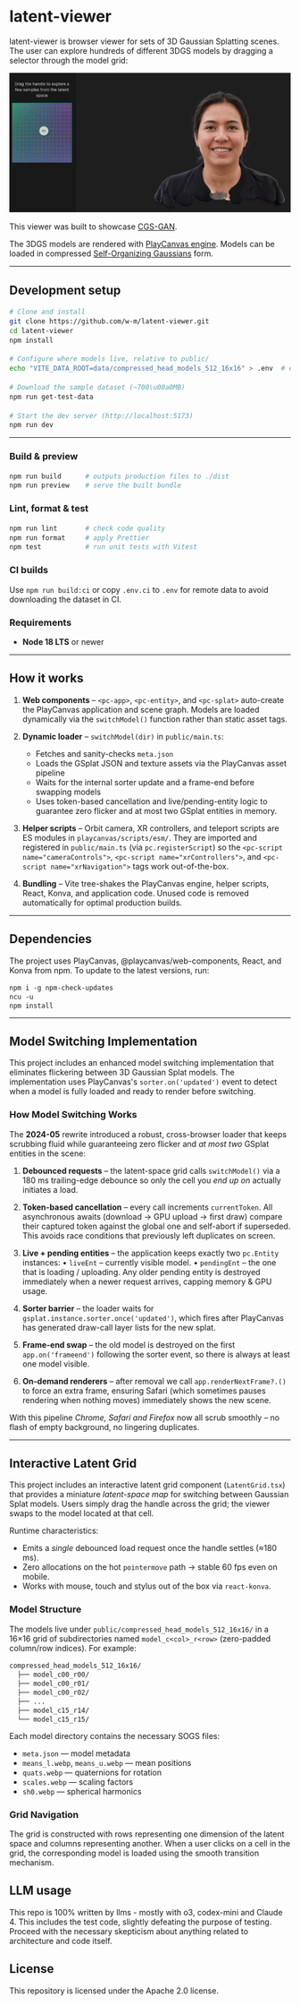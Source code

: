 # latent-viewer

latent-viewer is browser viewer for sets of 3D Gaussian Splatting scenes. The user can explore hundreds of different 3DGS models by dragging a selector through the model grid:

![Demo](latent-viewer-demo.gif)

This viewer was built to showcase [CGS-GAN](https://fraunhoferhhi.github.io/cgs-gan/).

The 3DGS models are rendered with [PlayCanvas engine](https://github.com/playcanvas/engine). Models can be loaded in compressed
[Self-Organizing Gaussians](https://fraunhoferhhi.github.io/Self-Organizing-Gaussians/) form.

---

## Development setup

```bash
# Clone and install
git clone https://github.com/w-m/latent-viewer.git
cd latent-viewer
npm install

# Configure where models live, relative to public/
echo "VITE_DATA_ROOT=data/compressed_head_models_512_16x16" > .env  # edit the path if you have your own models

# Download the sample dataset (~700\u00a0MB)
npm run get-test-data

# Start the dev server (http://localhost:5173)
npm run dev
```

---

### Build & preview

```bash
npm run build      # outputs production files to ./dist
npm run preview    # serve the built bundle
```

### Lint, format & test

```bash
npm run lint       # check code quality
npm run format     # apply Prettier
npm test           # run unit tests with Vitest
```

### CI builds

Use `npm run build:ci` or copy `.env.ci` to `.env` for remote data to avoid downloading the dataset in CI.

### Requirements

- **Node 18 LTS** or newer

---

## How it works

1. **Web components** – `<pc-app>`, `<pc-entity>`, and `<pc-splat>` auto-create the PlayCanvas application and scene graph. Models are loaded dynamically via the `switchModel()` function rather than static asset tags.

2. **Dynamic loader** – `switchModel(dir)` in `public/main.ts`:

   - Fetches and sanity-checks `meta.json`
   - Loads the GSplat JSON and texture assets via the PlayCanvas asset pipeline
   - Waits for the internal sorter update and a frame-end before swapping models
   - Uses token-based cancellation and live/pending-entity logic to guarantee zero flicker and at most two GSplat entities in memory.

3. **Helper scripts** – Orbit camera, XR controllers, and teleport scripts are ES modules in `playcanvas/scripts/esm/`. They are imported and registered in `public/main.ts` (via `pc.registerScript`) so the `<pc-script name="cameraControls">`, `<pc-script name="xrControllers">`, and `<pc-script name="xrNavigation">` tags work out-of-the-box.

4. **Bundling** – Vite tree-shakes the PlayCanvas engine, helper scripts, React, Konva, and application code. Unused code is removed automatically for optimal production builds.

---

## Dependencies

The project uses PlayCanvas, @playcanvas/web-components, React, and Konva from npm. To update to the latest versions, run:

```
npm i -g npm-check-updates
ncu -u
npm install
```

---

## Model Switching Implementation

This project includes an enhanced model switching implementation that eliminates flickering between 3D Gaussian Splat models. The implementation uses PlayCanvas's `sorter.on('updated')` event to detect when a model is fully loaded and ready to render before switching.

### How Model Switching Works

The **2024-05** rewrite introduced a robust, cross-browser loader that keeps
scrubbing fluid while guaranteeing zero flicker and _at most two_ GSplat
entities in the scene:

1. **Debounced requests** – the latent-space grid calls `switchModel()` via a
   180 ms trailing-edge debounce so only the cell you _end up on_ actually
   initiates a load.

2. **Token-based cancellation** – every call increments `currentToken`. All
   asynchronous awaits (download → GPU upload → first draw) compare their
   captured token against the global one and self-abort if superseded. This
   avoids race conditions that previously left duplicates on screen.

3. **Live + pending entities** – the application keeps exactly two
   `pc.Entity` instances:
   • `liveEnt` – currently visible model.
   • `pendingEnt` – the one that is loading / uploading.
   Any older pending entity is destroyed immediately when a newer request
   arrives, capping memory & GPU usage.

4. **Sorter barrier** – the loader waits for
   `gsplat.instance.sorter.once('updated')`, which fires after PlayCanvas has
   generated draw-call layer lists for the new splat.

5. **Frame-end swap** – the old model is destroyed on the first `app.on('frameend')`
   following the sorter event, so there is always at least one model visible.

6. **On-demand renderers** – after removal we call
   `app.renderNextFrame?.()` to force an extra frame, ensuring Safari (which
   sometimes pauses rendering when nothing moves) immediately shows the new
   scene.

With this pipeline _Chrome, Safari and Firefox_ now all scrub smoothly – no
flash of empty background, no lingering duplicates.

---

## Interactive Latent Grid

This project includes an interactive latent grid component (`LatentGrid.tsx`)
that provides a miniature _latent-space map_ for switching between Gaussian
Splat models. Users simply drag the handle across the grid; the viewer swaps
to the model located at that cell.

Runtime characteristics:

- Emits a _single_ debounced load request once the handle settles (≈180 ms).
- Zero allocations on the hot `pointermove` path → stable 60 fps even on
  mobile.
- Works with mouse, touch and stylus out of the box via `react-konva`.

### Model Structure

The models live under `public/compressed_head_models_512_16x16/` in a 16×16 grid of subdirectories named `model_c<col>_r<row>` (zero-padded column/row indices). For example:

```
compressed_head_models_512_16x16/
  ├── model_c00_r00/
  ├── model_c00_r01/
  ├── model_c00_r02/
  ├── ...
  ├── model_c15_r14/
  └── model_c15_r15/
```

Each model directory contains the necessary SOGS files:

- `meta.json` — model metadata
- `means_l.webp`, `means_u.webp` — mean positions
- `quats.webp` — quaternions for rotation
- `scales.webp` — scaling factors
- `sh0.webp` — spherical harmonics

### Grid Navigation

The grid is constructed with rows representing one dimension of the latent space and columns representing another. When a user clicks on a cell in the grid, the corresponding model is loaded using the smooth transition mechanism.

## LLM usage

This repo is 100% written by llms - mostly with o3, codex-mini and Claude 4. This includes the test code, slightly defeating the purpose of testing. Proceed with the necessary skepticism about anything related to architecture and code itself.

## License

This repository is licensed under the Apache 2.0 license.
